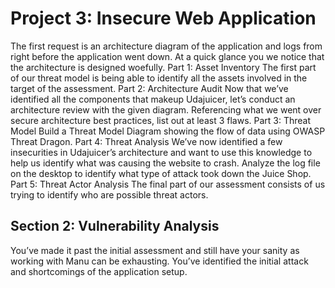 # Project 3: Insecure Web Application
The first request is an architecture diagram of the application and logs from right before the application went down. At a quick glance you we notice that the architecture is designed woefully. 
Part 1: Asset Inventory
The first part of our threat model is being able to identify all the assets involved in the target of the assessment.
Part 2: Architecture Audit
Now that we’ve identified all the components that makeup Udajuicer, let’s conduct an architecture review with the given diagram. Referencing what we went over secure architecture best practices, list out at least 3 flaws.
Part 3: Threat Model
Build a Threat Model Diagram showing the flow of data using OWASP Threat Dragon. 
Part 4: Threat Analysis
We’ve now identified a few insecurities in Udajuicer’s architecture and want to use this knowledge to help us identify what was causing the website to crash. Analyze the log file on the desktop to identify what type of attack took down the Juice Shop.
Part 5: Threat Actor Analysis
The final part of our assessment consists of us trying to identify who are possible threat actors.

## Section 2: Vulnerability Analysis
You’ve made it past the initial assessment and still have your sanity as working with Manu can be exhausting. You’ve identified the initial attack and shortcomings of the application setup. 
